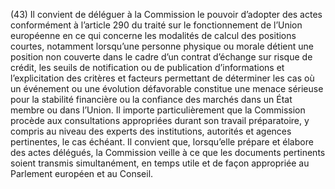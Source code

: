 (43) Il convient de déléguer à la Commission le pouvoir d’adopter des actes conformément à l’article 290 du traité sur le fonctionnement de l’Union européenne en ce qui concerne les modalités de calcul des positions courtes, notamment lorsqu’une personne physique ou morale détient une position non couverte dans le cadre d’un contrat d’échange sur risque de crédit, les seuils de notification ou de publication d’informations et l’explicitation des critères et facteurs permettant de déterminer les cas où un événement ou une évolution défavorable constitue une menace sérieuse pour la stabilité financière ou la confiance des marchés dans un État membre ou dans l’Union. Il importe particulièrement que la Commission procède aux consultations appropriées durant son travail préparatoire, y compris au niveau des experts des institutions, autorités et agences pertinentes, le cas échéant. Il convient que, lorsqu’elle prépare et élabore des actes délégués, la Commission veille à ce que les documents pertinents soient transmis simultanément, en temps utile et de façon appropriée au Parlement européen et au Conseil.
